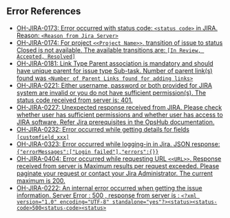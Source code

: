## Error References

- [OH-JIRA-0173: Error occurred with status code: `<status code>` in JIRA. Reason: `<Reason from Jira Server>`](jira/oh-jira-0173.md)
- [OH-JIRA-0174: For project `<<Project Name>>`, transition of issue to status Closed is not available. The available transitions are: `[In Review, Accepted, Resolved]`](jira/oh-jira-0174.md)
- [OH-JIRA-0181: Link Type Parent association is mandatory and should have unique parent for issue type Sub-task. Number of parent link(s) found was `<Number of Parent Links found for adding links>`](jira/oh-jira-0181.md)
- [OH-JIRA-0221: Either username, password or both provided for JIRA system are invalid or you do not have sufficient permission(s). The status code received from server is: 401.](jira/oh-jira-0221.md)
- [OH-JIRA-0227: Unexpected response received from JIRA. Please check whether user has sufficient permissions and whether user has access to JIRA software. Refer Jira prerequisites in the OpsHub documentation.](jira/oh-jira-0227.md)
- [OH-JIRA-0232: Error occurred while getting details for fields `[customfield_xxx]`](jira/oh-jira-0232.md)
- [OH-JIRA-0323: Error occurred while logging-in in Jira. JSON response: `{"errorMessages":["Login failed"],"errors":{}}`](jira/oh-jira-0323.md)
- [OH-JIRA-0404: Error occurred while requesting URL `<<URL>>`. Response received from server is Maximum results per request exceeded. Please paginate your request or contact your Jira Administrator. The current maximum is 200.](jira/oh-jira-0404.md)
- [OH-JIRA-0222: An internal error occurred when getting the issue information. Server Error : 500 , response from server is : `<?xml version="1.0" encoding="UTF-8" standalone="yes"?><status><status-code>500<status-code><status>`](jira/oh-jira-0222.md)



